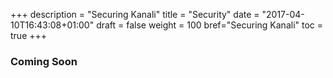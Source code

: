 +++
description = "Securing Kanali"
title = "Security"
date = "2017-04-10T16:43:08+01:00"
draft = false
weight = 100
bref="Securing Kanali"
toc = true
+++

### Coming Soon